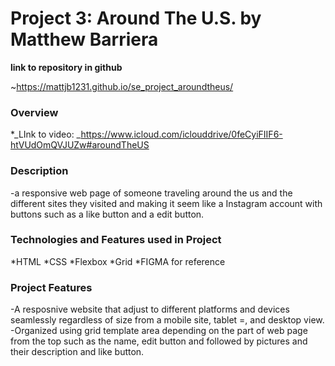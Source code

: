 # Project 3: Around The U.S. by Matthew Barriera

**link to repository in github**

~https://mattjb1231.github.io/se_project_aroundtheus/

### Overview

\*\_LInk to video:
\_https://www.icloud.com/iclouddrive/0feCyiFIIF6-htVUdOmQVJUZw#aroundTheUS

### Description

-a responsive web page of someone traveling around the us and the different sites they visited and making it seem like a Instagram account with buttons such as a like button and a edit button.

### Technologies and Features used in Project

*HTML
*CSS
*Flexbox
*Grid
\*FIGMA for reference

### Project Features

-A resposnive website that adjust to different platforms and devices seamlessly regardless of size from a mobile site, tablet =, and desktop view.
-Organized using grid template area depending on the part of web page from the top such as the name, edit button and followed by pictures and their description and like button.
